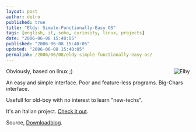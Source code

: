 ```yaml
---
layout: post
author: detro
published: true
title: "Eldy: Simple-Functionally-Easy OS"
tags: [english, it, soho, curiosity, linux, projects]
date: "2006-06-08 15:40:05"
published: "2006-06-08 15:40:05"
updated: "2006-06-08 15:40:05"
permalink: /2006/06/08/eldy-simple-functionally-easy-os/
---
```


<img src="http://www.eldy.org/images/logo.jpg" alt="Elby" align="right" />
Obviously, based on linux ;)

An easy and simple interface.
Poor and feature-less programs.
Big-Chars interface.

Usefull for old-boy with no interest to learn "new-techs".

It's an Italian project. <a href="http://www.eldy.org/index.php?option=com_frontpage&Itemid=1">Check it out</a>.

Source, <a href="http://www.downloadblog.it">Downloadblog</a>.
